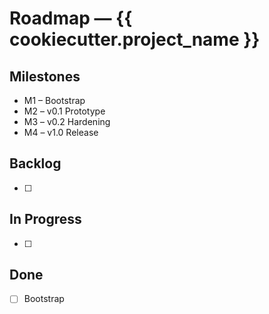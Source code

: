 # Roadmap — {{ cookiecutter.project_name }}

## Milestones
- M1 – Bootstrap
- M2 – v0.1 Prototype
- M3 – v0.2 Hardening
- M4 – v1.0 Release

## Backlog
- [ ]

## In Progress
- [ ]

## Done
- [ ] Bootstrap
